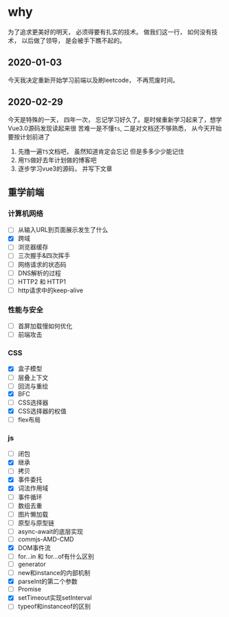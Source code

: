 # why

为了追求更美好的明天， 必须得要有扎实的技术。
做我们这一行， 如何没有技术， 以后做了领导， 是会被手下瞧不起的。

## 2020-01-03

今天我决定重新开始学习前端以及刷leetcode， 不再荒废时间。

## 2020-02-29

今天是特殊的一天， 四年一次， 忘记学习好久了。是时候重新学习起来了，想学Vue3.0源码发现读起来很
苦难一是不懂`ts`, 二是对文档还不够熟悉， 从今天开始要按计划前进了

1. 先撸一遍`TS`文档吧， 虽然知道肯定会忘记 但是多多少少能记住
2. 用`TS`做好去年计划做的博客吧
3. 逐步学习vue3的源码， 并写下文章

## 重学前端

### 计算机网络

- [ ] 从输入URL到页面展示发生了什么
- [x] 跨域
- [ ] 浏览器缓存
- [ ] 三次握手&四次挥手
- [ ] 网络请求的状态码
- [ ] DNS解析的过程
- [ ] HTTP2 和 HTTP1
- [ ] http请求中的keep-alive

### 性能与安全

- [ ] 首屏加载慢如何优化
- [ ] 前端攻击

### CSS

- [x] 盒子模型
- [ ] 层叠上下文
- [ ] 回流与重绘
- [x] BFC
- [ ] CSS选择器
- [x] CSS选择器的权值
- [ ] flex布局

### js

- [ ] 闭包
- [x] 继承
- [ ] 拷贝
- [x] 事件委托
- [x] 词法作用域
- [ ] 事件循环
- [ ] 数组去重
- [ ] 图片懒加载
- [ ] 原型与原型链
- [ ] async-await的底层实现
- [ ] commjs-AMD-CMD
- [x] DOM事件流
- [ ] for...in 和 for...of有什么区别
- [ ] generator
- [ ] new和instance的内部机制
- [x] parseInt的第二个参数
- [ ] Promise
- [x] setTimeout实现setInterval
- [ ] typeof和instanceof的区别
